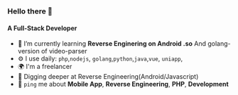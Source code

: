 ### Hello there 👋

#### A Full-Stack Developer 

- 🌱 I’m currently learning **Reverse Enginering on Android .so** And golang-version of video-parser
- ⚙️ I use daily: `php`,`nodejs`, `golang`,`python`,`java`,`vue`, `uniapp`,
- 🌍 I'm a freelancer 
- 💅 Digging deeper at  Reverse Engineering(Android/Javascript)
- 💬 `ping` me about **Mobile App**, **Reverse Engineering**, **PHP**, **Development**

<!--
**seanchan/seanchan** is a ✨ _special_ ✨ repository because its `README.md` (this file) appears on your GitHub profile.

Here are some ideas to get you started:

- 🔭 I’m currently working on ...
- 🌱 I’m currently learning ...
- 👯 I’m looking to collaborate on ...
- 🤔 I’m looking for help with ...
- 💬 Ask me about ...
- 📫 How to reach me: ...
- 😄 Pronouns: ...
- ⚡ Fun fact: ...
-->
